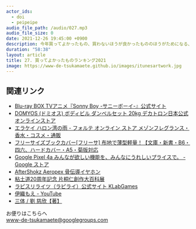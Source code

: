 ```yaml
---
actor_ids:
  - doi
  - peipeipe
audio_file_path: /audio/027.mp3
audio_file_size: 0
date: 2021-12-26 19:45:00 +0900
description: 今年買ってよかったもの、買わないほうが良かったもののほうがためになる、今年振り返り、片桐仁創作大百科展、ラピスリライツについて話しました。
duration: "58:38"
layout: article
title: 27. 買ってよかったものランキング2021
image: https://www-de-tsukamaete.github.io/images/itunesartwork.jpg
---
```



## 関連リンク
- [Blu-ray BOX TVアニメ『Sonny Boy -サニーボーイ-』公式サイト](https://anime.shochiku.co.jp/sonny-boy/bluray/index.html)
- [DOMYOS (ドミオス) ボディビル ダンベルセット 20kg  デカトロン日本公式オンラインストア](https://www.decathlon.co.jp/products/weight-training-20-kg-threaded-weights-kit?variant=39263034900560)
- [エラケイ ハロン湾の雨 - フォルテ オンライン ストア  メゾンフレグランス・香水・コスメ・通販](https://www.forte-tyo.co.jp/shopping/ellak/5122/)
- [フリーサイズブックカバー[フリーサ] 布地で薄型軽量！【文庫・新書・B6・四六、ハードカバー・A5・菊版対応](https://www.amazon.co.jp/dp/B07JYJNLZ3)
- [Google Pixel 4a みんなが欲しい機能を、みんなにうれしいプライスで。 - Google ストア](https://store.google.com/jp/product/pixel_4a?hl=ja)
- [AfterShokz Aeropex 骨伝導イヤホン](https://www.amazon.co.jp/dp/B07RRQ59JR)
- [粘土道20周年記念 片桐仁創作大百科展](https://katagirijin20th.com/)
- [ラピスリライツ（ラピライ）公式サイト KLabGames](https://www.lapisrelights.com/)
- [伊織もえ - YouTube](https://www.youtube.com/c/iorimoe/featured)
- [三体 / 劉 慈欣【著】](https://www.kinokuniya.co.jp/f/dsg-01-9784152098702)


お便りはこちらへ<br/>
www-de-tsukamaete@googlegroups.com